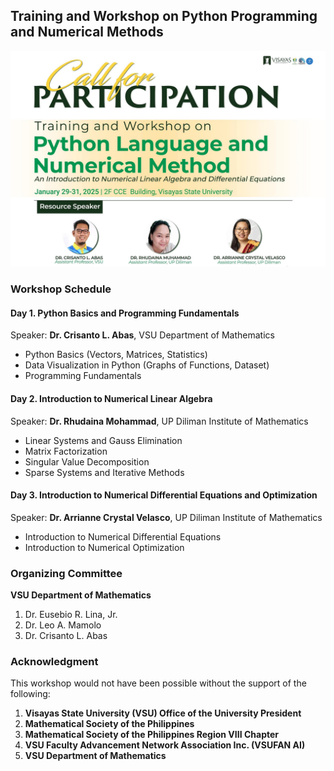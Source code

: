 ## Training and Workshop on Python Programming and Numerical Methods

<img src="https://github.com/rhudaina/Training-and-Workshop-on-Python-Programming-and-Numerical-Methods/blob/main/poster.jpg" width="700">


### Workshop Schedule

#### Day 1. Python Basics and Programming Fundamentals
Speaker: **Dr. Crisanto L. Abas**, VSU Department of Mathematics
- Python Basics (Vectors, Matrices, Statistics)
- Data Visualization in Python (Graphs of Functions, Dataset)
- Programming Fundamentals


#### Day 2. Introduction to Numerical Linear Algebra
Speaker: **Dr. Rhudaina Mohammad**, UP Diliman Institute of Mathematics
- Linear Systems and Gauss Elimination
- Matrix Factorization
- Singular Value Decomposition
- Sparse Systems and Iterative Methods

#### Day 3. Introduction to Numerical Differential Equations and Optimization
Speaker: **Dr. Arrianne Crystal Velasco**, UP Diliman Institute of Mathematics
- Introduction to Numerical Differential Equations
- Introduction to Numerical Optimization

###

### Organizing Committee
**VSU Department of Mathematics**
1. Dr. Eusebio R. Lina, Jr.
2. Dr. Leo A. Mamolo
3. Dr. Crisanto L. Abas

### Acknowledgment 
This workshop would not have been possible without the support of the following:
1. **Visayas State University (VSU) Office of the University President**
2. **Mathematical Society of the Philippines**
3. **Mathematical Society of the Philippines Region VIII Chapter**
4. **VSU Faculty Advancement Network Association Inc. (VSUFAN AI)**
5. **VSU Department of Mathematics**
